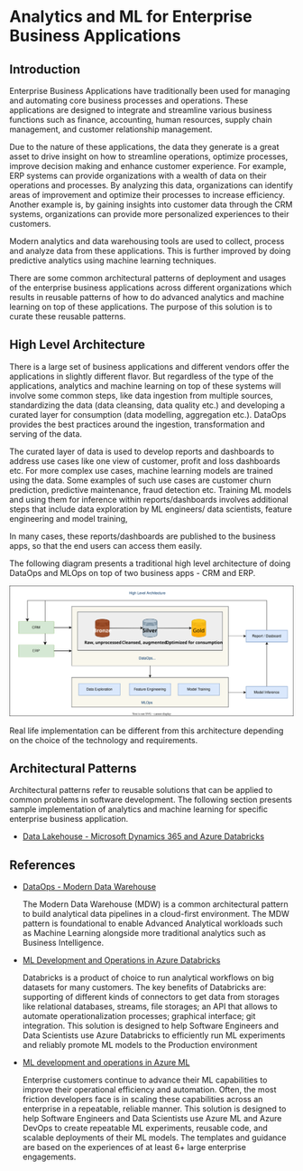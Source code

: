 # Analytics and ML for Enterprise Business Applications

## Introduction

Enterprise Business Applications have traditionally been used for managing and automating core business processes and operations. These applications are designed to integrate and streamline various business functions such as finance, accounting, human resources, supply chain management, and customer relationship management.

Due to the nature of these applications, the data they generate is a great asset to drive insight on how to streamline operations, optimize processes, improve decision making and enhance customer experience. For example, ERP systems can provide organizations with a wealth of data on their operations and processes. By analyzing this data, organizations can identify areas of improvement and optimize their processes to increase efficiency. Another example is, by gaining insights into customer data through the CRM systems, organizations can provide more personalized experiences to their customers.

Modern analytics and data warehousing tools are used to collect, process and analyze data from these applications. This is further improved by doing predictive analytics using machine learning techniques.

There are some common architectural patterns of deployment and usages of the enterprise business applications across different organizations which results in reusable patterns of how to do advanced analytics and machine learning on top of these applications. The purpose of this solution is to curate these reusable patterns.

## High Level Architecture

There is a large set of business applications and different vendors offer the applications in slightly different flavor. But regardless of the type of the applications, analytics and machine learning on top of these systems will involve some common steps, like data ingestion from multiple sources, standardizing the data (data cleansing, data quality etc.) and developing a curated layer for consumption (data modelling, aggregation etc.). DataOps provides the best practices around the ingestion, transformation and serving of the data.

The curated layer of data is used to develop reports and dashboards to address use cases like one view of customer, profit and loss dashboards etc. For more complex use cases, machine learning models are trained using the data. Some examples of such use cases are customer churn prediction, predictive maintenance, fraud detection etc. Training ML models and using them for inference within reports/dashboards involves additional steps that include data exploration by ML engineers/ data scientists, feature engineering and model training,

In many cases, these reports/dashboards are published to the business apps, so that the end users can access them easily.

The following diagram presents a traditional high level architecture of doing DataOps and MLOps on top of two business apps - CRM and ERP.

![Business App Analytics](./images/business-app-analytics.drawio.svg)

Real life implementation can be different from this architecture depending on the choice of the technology and requirements.

## Architectural Patterns

Architectural patterns refer to reusable solutions that can be applied to common problems in software development. The following section presents sample implementation of analytics and machine learning for specific enterprise business application.

- [Data Lakehouse - Microsoft Dynamics 365 and Azure Databricks](./architectural-patterns/dynamics-365-databricks/README.md)

## References

- [DataOps - Modern Data Warehouse](https://www.ms-playbook.com/code-with-dataops/solutions/modern-data-warehouse/)

  The Modern Data Warehouse (MDW) is a common architectural pattern to build analytical data pipelines in a cloud-first environment. The MDW pattern is foundational to enable Advanced Analytical workloads such as Machine Learning alongside more traditional analytics such as Business Intelligence.
- [ML Development and Operations in Azure Databricks](https://www.ms-playbook.com/code-with-mlops/solutions/mlops-in-databricks/)

  Databricks is a product of choice to run analytical workflows on big datasets for many customers. The key benefits of Databricks are: supporting of different kinds of connectors to get data from storages like relational databases, streams, file storages; an API that allows to automate operationalization processes; graphical interface; git integration. This solution is designed to help Software Engineers and Data Scientists use Azure Databricks to efficiently run ML experiments and reliably promote ML models to the Production environment

- [ML development and operations in Azure ML](https://www.ms-playbook.com/code-with-mlops/solutions/mlops-in-azureml/)

  Enterprise customers continue to advance their ML capabilities to improve their operational efficiency and automation. Often, the most friction developers face is in scaling these capabilities across an enterprise in a repeatable, reliable manner. This solution is designed to help Software Engineers and Data Scientists use Azure ML and Azure DevOps to create repeatable ML experiments, reusable code, and scalable deployments of their ML models. The templates and guidance are based on the experiences of at least 6+ large enterprise engagements.
